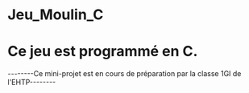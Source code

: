 # Jeu_Moulin_C
   
   # Ce jeu est programmé en C.

--------Ce mini-projet est en cours de préparation par la classe 1GI de l'EHTP--------
